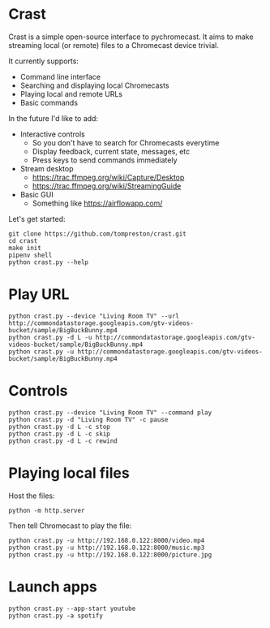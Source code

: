 # Crast
Crast is a simple open-source interface to pychromecast. It aims to make
streaming local (or remote) files to a Chromecast device trivial.

It currently supports:
- Command line interface
- Searching and displaying local Chromecasts
- Playing local and remote URLs
- Basic commands

In the future I'd like to add:
- Interactive controls
    - So you don't have to search for Chromecasts everytime
    - Display feedback, current state, messages, etc
    - Press keys to send commands immediately
- Stream desktop
    - https://trac.ffmpeg.org/wiki/Capture/Desktop
    - https://trac.ffmpeg.org/wiki/StreamingGuide
- Basic GUI
    - Something like https://airflowapp.com/

Let's get started:

    git clone https://github.com/tompreston/crast.git
    cd crast
    make init
    pipenv shell
    python crast.py --help

# Play URL

    python crast.py --device "Living Room TV" --url http://commondatastorage.googleapis.com/gtv-videos-bucket/sample/BigBuckBunny.mp4
    python crast.py -d L -u http://commondatastorage.googleapis.com/gtv-videos-bucket/sample/BigBuckBunny.mp4
    python crast.py -u http://commondatastorage.googleapis.com/gtv-videos-bucket/sample/BigBuckBunny.mp4

# Controls

    python crast.py --device "Living Room TV" --command play
    python crast.py -d "Living Room TV" -c pause
    python crast.py -d L -c stop
    python crast.py -d L -c skip
    python crast.py -d L -c rewind

# Playing local files
Host the files:

    python -m http.server

Then tell Chromecast to play the file:

    python crast.py -u http://192.168.0.122:8000/video.mp4
    python crast.py -u http://192.168.0.122:8000/music.mp3
    python crast.py -u http://192.168.0.122:8000/picture.jpg

# Launch apps

    python crast.py --app-start youtube
    python crast.py -a spotify
